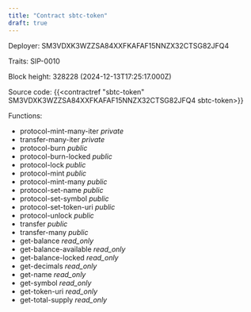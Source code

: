 ```yaml
---
title: "Contract sbtc-token"
draft: true
---
```

Deployer: SM3VDXK3WZZSA84XXFKAFAF15NNZX32CTSG82JFQ4

Traits:
 SIP-0010



Block height: 328228 (2024-12-13T17:25:17.000Z)

Source code: {{<contractref "sbtc-token" SM3VDXK3WZZSA84XXFKAFAF15NNZX32CTSG82JFQ4 sbtc-token>}}

Functions:

* protocol-mint-many-iter _private_
* transfer-many-iter _private_
* protocol-burn _public_
* protocol-burn-locked _public_
* protocol-lock _public_
* protocol-mint _public_
* protocol-mint-many _public_
* protocol-set-name _public_
* protocol-set-symbol _public_
* protocol-set-token-uri _public_
* protocol-unlock _public_
* transfer _public_
* transfer-many _public_
* get-balance _read_only_
* get-balance-available _read_only_
* get-balance-locked _read_only_
* get-decimals _read_only_
* get-name _read_only_
* get-symbol _read_only_
* get-token-uri _read_only_
* get-total-supply _read_only_
